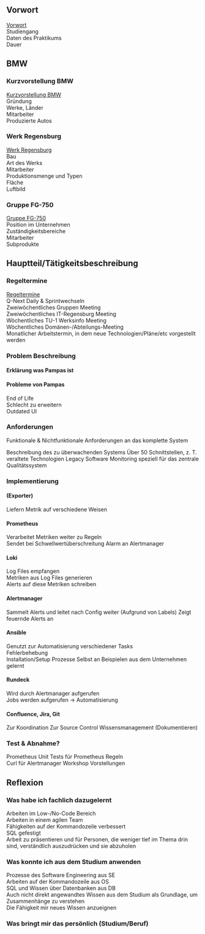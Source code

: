 ## Vorwort
[Vorwort](Vorwort.md)  
Studiengang  
Daten des Praktikums  
Dauer
## BMW
### Kurzvorstellung BMW
[Kurzvorstellung BMW](Kurzvorstellung%20BMW.md)  
Gründung  
Werke, Länder  
Mitarbeiter  
Produzierte Autos
### Werk Regensburg
[Werk Regensburg](Werk%20Regensburg.md)  
Bau  
Art des Werks  
Mitarbeiter  
Produktionsmenge und Typen  
Fläche  
Luftbild
### Gruppe FG-750
[Gruppe FG-750](Gruppe%20FG-750.md)  
Position im Unternehmen  
Zuständigkeitsbereiche  
Mitarbeiter  
Subprodukte
## Hauptteil/Tätigkeitsbeschreibung
### Regeltermine
[Regeltermine](Regeltermine.md)  
Q-Next Daily & Sprintwechseln  
Zweiwöchentliches Gruppen Meeting  
Zweiwöchentliches IT-Regensburg Meeting  
Wöchentliches TU-1 Werksinfo Meeting  
Wöchentliches Domänen-/Abteilungs-Meeting  
Monatlicher Arbeitstermin, in dem neue Technologien/Pläne/etc vorgestellt werden
### Problem Beschreibung
#### Erklärung was Pampas ist
#### Probleme von Pampas
End of Life  
Schlecht zu erweitern  
Outdated UI
### Anforderungen
Funktionale & Nichtfunktionale Anforderungen an das komplette System

Beschreibung des zu überwachenden Systems
Über 50 Schnittstellen, z. T. veraltete Technologien
Legacy Software
Monitoring speziell für das zentrale Qualitätssystem
### Implementierung
#### (Exporter)
Liefern Metrik auf verschiedene Weisen
#### Prometheus
Verarbeitet Metriken weiter zu Regeln  
Sendet bei Schwellwertüberschreitung Alarm an Alertmanager
#### Loki
Log Files empfangen  
Metriken aus Log Files generieren  
Alerts auf diese Metriken schreiben
#### Alertmanager
Sammelt Alerts und leitet nach Config weiter  (Aufgrund von Labels)
Zeigt feuernde Alerts an
#### Ansible
Genutzt zur Automatisierung verschiedener Tasks  
Fehlerbehebung  
Installation/Setup Prozesse
Selbst an Beispielen aus dem Unternehmen gelernt
#### Rundeck
Wird durch Alertmanager aufgerufen  
Jobs werden aufgerufen -> Automatisierung
#### Confluence, Jira, Git
Zur Koordination
Zur Source Control
Wissensmanagement (Dokumentieren)
### Test & Abnahme?
Prometheus Unit Tests für Prometheus Regeln  
Curl für Alertmanager
Workshop Vorstellungen
## Reflexion
### Was habe ich fachlich dazugelernt
Arbeiten im Low-/No-Code Bereich  
Arbeiten in einem agilen Team  
Fähigkeiten auf der Kommandozeile verbessert  
SQL gefestigt  
Arbeit zu präsentieren und für Personen, die weniger tief im Thema drin sind, verständlich   auszudrücken und sie abzuholen
### Was konnte ich aus dem Studium anwenden
Prozesse des Software Engineering aus SE  
Arbeiten auf der Kommandozeile aus OS  
SQL und Wissen über Datenbanken aus DB  
Auch nicht direkt angewandtes Wissen aus dem Studium als Grundlage, um Zusammenhänge zu verstehen  
Die Fähigkeit mir neues Wissen anzueignen
### Was bringt mir das persönlich (Studium/Beruf)